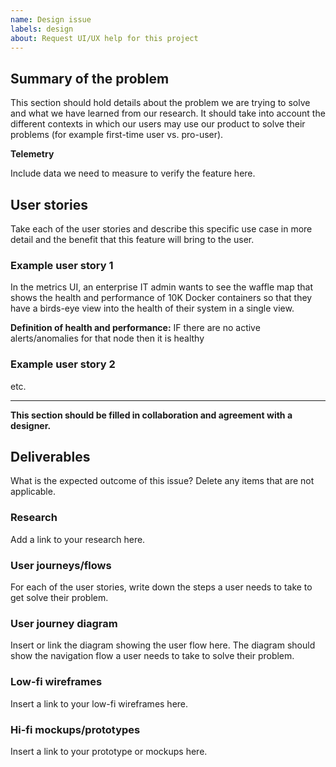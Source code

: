 ```yaml
---
name: Design issue
labels: design
about: Request UI/UX help for this project
---
```


## Summary of the problem
This section should hold details about the problem we are trying to solve and what we have learned from our research. It should take into account the different contexts in which our users may use our product to solve their problems (for example first-time user vs. pro-user).

**Telemetry**

Include data we need to measure to verify the feature here. 

## User stories
Take each of the user stories and describe this specific use case in more detail and the benefit that this feature will bring to the user.

### Example user story 1
In the metrics UI, an enterprise IT admin wants to see the waffle map that shows the health and performance of 10K Docker containers so that they have a birds-eye view into the health of their system in a single view.

**Definition of health and performance:**
IF there are no active alerts/anomalies for that node then it is healthy

### Example user story 2
etc.
</details>


----

**This section should be filled in collaboration and agreement with a designer.**

## Deliverables
What is the expected outcome of this issue? Delete any items that are not applicable.

### Research
Add a link to your research here.

### User journeys/flows
For each of the user stories, write down the steps a user needs to take to get solve their problem.

### User journey diagram
Insert or link the diagram showing the user flow here. The diagram should show the navigation flow a user needs to take to solve their problem.

### Low-fi wireframes
Insert a link to your low-fi wireframes here.

### Hi-fi mockups/prototypes
Insert a link to your prototype or mockups here.
